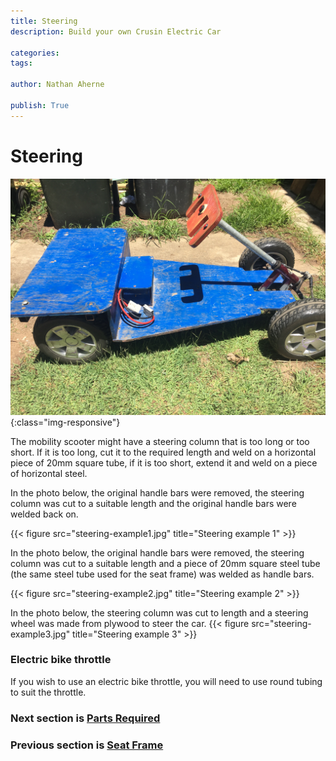 ```yaml
---
title: Steering
description: Build your own Crusin Electric Car

categories:
tags:

author: Nathan Aherne

publish: True
---
```


# Steering

![Banner image](banner.jpg){:class="img-responsive"}

The mobility scooter might have a steering column that is too long or too short. If it is too long, cut it to the required length and weld on a horizontal piece of 20mm square tube, if it is too short, extend it and weld on a piece of horizontal steel. 

In the photo below, the original handle bars were removed, the steering column was cut to a suitable length and the original handle bars were welded back on.

{{< figure src="steering-example1.jpg" title="Steering example 1" >}}

In the photo below, the original handle bars were removed, the steering column was cut to a suitable length and a piece of 20mm square steel tube (the same steel tube used for the seat frame) was welded as handle bars.

{{< figure src="steering-example2.jpg" title="Steering example 2" >}}

In the photo below, the steering column was cut to length and a steering wheel was made from plywood to steer the car.
{{< figure src="steering-example3.jpg" title="Steering example 3" >}}


### Electric bike throttle
If you wish to use an electric bike throttle, you will need to use round tubing to suit the throttle.

### Next section is [Parts Required](/cruisin/diy/parts-required/index.html)

### Previous section is [Seat Frame](/cruisin/diy/seat-frame/index.html)